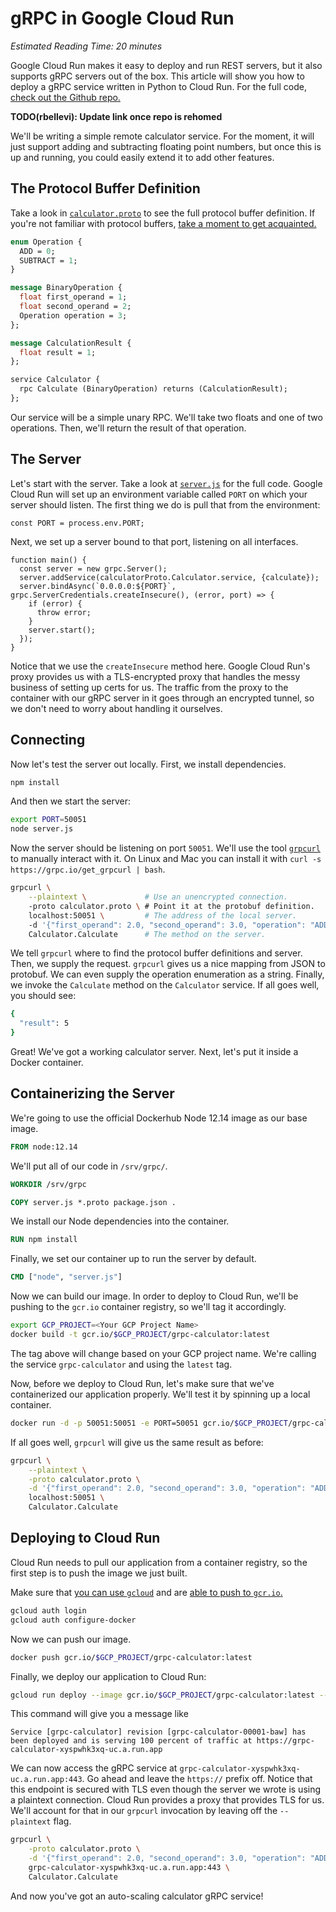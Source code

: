 # gRPC in Google Cloud Run

*Estimated Reading Time: 20 minutes*

Google Cloud Run makes it easy to deploy and run REST servers, but it also
supports gRPC servers out of the box. This article will show you how to
deploy a gRPC service written in Python to Cloud Run. For the full code, [check
out the Github repo.](https://github.com/gnossen/grpc-cloud-run-example)

**TODO(rbellevi): Update link once repo is rehomed**

We'll be writing a simple remote calculator service. For the moment, it will
just support adding and subtracting floating point numbers, but once this is up
and running, you could easily extend it to add other features.

## The Protocol Buffer Definition

Take a look in [`calculator.proto`](calculator.proto) to see the full protocol buffer definition. If
you're not familiar with protocol buffers,
[take a moment to get acquainted.](https://developers.google.com/protocol-buffers)

```protobuf
enum Operation {
  ADD = 0;
  SUBTRACT = 1;
}

message BinaryOperation {
  float first_operand = 1;
  float second_operand = 2;
  Operation operation = 3;
};

message CalculationResult {
  float result = 1;
};

service Calculator {
  rpc Calculate (BinaryOperation) returns (CalculationResult);
};
```

Our service will be a simple unary RPC. We'll take two floats and one of two
operations. Then, we'll return the result of that operation.

## The Server

Let's start with the server. Take a look at [`server.js`](server.js) for the full code.
Google Cloud Run will set up an environment variable called `PORT` on which your
server should listen. The first thing we do is pull that from the environment:

```node
const PORT = process.env.PORT;
```

Next, we set up a server bound to that port, listening on all interfaces.

```node
function main() {
  const server = new grpc.Server();
  server.addService(calculatorProto.Calculator.service, {calculate});
  server.bindAsync(`0.0.0.0:${PORT}`, grpc.ServerCredentials.createInsecure(), (error, port) => {
    if (error) {
      throw error;
    }
    server.start();
  });
}
```

Notice that we use the `createInsecure` method here. Google Cloud Run's proxy
provides us with a TLS-encrypted proxy that handles the messy business of
setting up certs for us. The traffic from the proxy to the container with our
gRPC server in it goes through an encrypted tunnel, so we don't need to worry
about handling it ourselves.

## Connecting

Now let's test the server out locally. First, we install dependencies.

```bash
npm install
```

And then we start the server:

```bash
export PORT=50051
node server.js
```

Now the server should be listening on port `50051`. We'll use the tool
[`grpcurl`](https://github.com/fullstorydev/grpcurl) to manually interact with it.
On Linux and Mac you can install it with `curl -s https://grpc.io/get_grpcurl | bash`.

```bash
grpcurl \
    --plaintext \             # Use an unencrypted connection.
    -proto calculator.proto \ # Point it at the protobuf definition.
    localhost:50051 \         # The address of the local server.
    -d '{"first_operand": 2.0, "second_operand": 3.0, "operation": "ADD"}' \
    Calculator.Calculate      # The method on the server.
```

We tell `grpcurl` where to find the protocol buffer definitions and server.
Then, we supply the request. `grpcurl` gives us a nice mapping from JSON to
protobuf. We can even supply the operation enumeration as a string. Finally, we
invoke the `Calculate` method on the `Calculator` service. If all goes well, you
should see:

```bash
{
  "result": 5
}
```

Great! We've got a working calculator server. Next, let's put it inside a
Docker container.

## Containerizing the Server

We're going to use the official Dockerhub Node 12.14 image as our base image.

```Dockerfile
FROM node:12.14
```

We'll put all of our code in `/srv/grpc/`.

```Dockerfile
WORKDIR /srv/grpc

COPY server.js *.proto package.json .
```

We install our Node dependencies into the container.

```Dockerfile
RUN npm install
```

Finally, we set our container up to run the server by default.

```Dockerfile
CMD ["node", "server.js"]
```

Now we can build our image. In order to deploy to Cloud Run, we'll be pushing to
the `gcr.io` container registry, so we'll tag it accordingly.

```bash
export GCP_PROJECT=<Your GCP Project Name>
docker build -t gcr.io/$GCP_PROJECT/grpc-calculator:latest
```

The tag above will change based on your GCP project name. We're calling the
service `grpc-calculator` and using the `latest` tag.

Now, before we deploy to Cloud Run, let's make sure that we've containerized our
application properly. We'll test it by spinning up a local container.

```bash
docker run -d -p 50051:50051 -e PORT=50051 gcr.io/$GCP_PROJECT/grpc-calculator:latest
```

If all goes well, `grpcurl` will give us the same result as before:

```bash
grpcurl \
    --plaintext \
    -proto calculator.proto \
    -d '{"first_operand": 2.0, "second_operand": 3.0, "operation": "ADD"}' \
    localhost:50051 \
    Calculator.Calculate
```

## Deploying to Cloud Run

Cloud Run needs to pull our application from a container registry, so the first
step is to push the image we just built.

Make sure that [you can use `gcloud`](https://cloud.google.com/sdk/gcloud/reference/auth/login)
and are [able to push to `gcr.io`.](https://cloud.google.com/container-registry/docs/pushing-and-pulling)

```bash
gcloud auth login
gcloud auth configure-docker
```

Now we can push our image.

```bash
docker push gcr.io/$GCP_PROJECT/grpc-calculator:latest
```

Finally, we deploy our application to Cloud Run:

```bash
gcloud run deploy --image gcr.io/$GCP_PROJECT/grpc-calculator:latest --platform managed
```

This command will give you a message like
```
Service [grpc-calculator] revision [grpc-calculator-00001-baw] has been deployed and is serving 100 percent of traffic at https://grpc-calculator-xyspwhk3xq-uc.a.run.app
```

We can now access the gRPC service at
`grpc-calculator-xyspwhk3xq-uc.a.run.app:443`. Go ahead and leave the `https://`
prefix off. Notice that this endpoint is secured with TLS even though the server
we wrote is using a plaintext connection. Cloud Run provides a proxy that
provides TLS for us. We'll account for that in our `grpcurl` invocation by
leaving off the `--plaintext` flag.

```bash
grpcurl \
    -proto calculator.proto \
    -d '{"first_operand": 2.0, "second_operand": 3.0, "operation": "ADD"}' \
    grpc-calculator-xyspwhk3xq-uc.a.run.app:443 \
    Calculator.Calculate
```

And now you've got an auto-scaling calculator gRPC service!
